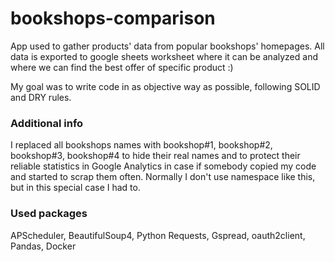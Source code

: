 # bookshops-comparison
App used to gather products' data from popular bookshops' homepages. All data is exported to google sheets worksheet where it can be analyzed and where we can find the best offer of specific product :)

My goal was to write code in as objective way as possible, following SOLID and DRY rules.

### Additional info
I replaced all bookshops names with bookshop#1, bookshop#2, bookshop#3, bookshop#4 to hide their real names and to protect their reliable statistics in Google Analytics in case if somebody copied my code and started to scrap them often. Normally I don't use namespace like this, but in this special case I had to.

### Used packages
APScheduler, BeautifulSoup4, Python Requests, Gspread, oauth2client, Pandas, Docker
